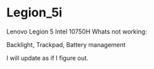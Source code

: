# Legion_5i

Lenovo Legion 5 Intel 10750H
Whats not working:

Backlight, 
Trackpad, 
Battery management

I will update as if I figure out.
